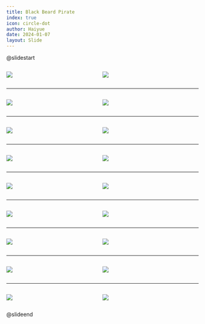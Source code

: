 ```yaml
---
title: Black Beard Pirate
index: true
icon: circle-dot
author: Haiyue
date: 2024-01-07
layout: Slide
---
```


@slidestart

<div style="display:flex">
<div style="flex:1">

![](/data/english/reading/K-BlackBeardPirate/001.jpg)
</div>
<div style="flex:1">

![](/data/english/reading/K-BlackBeardPirate/002.jpg)
</div>
</div>

---

<div style="display:flex">
<div style="flex:1">

![](/data/english/reading/K-BlackBeardPirate/003.jpg)
</div>
<div style="flex:1">

![](/data/english/reading/K-BlackBeardPirate/004.jpg)
</div>
</div>

---

<div style="display:flex">
<div style="flex:1">

![](/data/english/reading/K-BlackBeardPirate/005.jpg)
</div>
<div style="flex:1">

![](/data/english/reading/K-BlackBeardPirate/006.jpg)
</div>
</div>

---

<div style="display:flex">
<div style="flex:1">

![](/data/english/reading/K-BlackBeardPirate/007.jpg)
</div>
<div style="flex:1">

![](/data/english/reading/K-BlackBeardPirate/008.jpg)
</div>
</div>

---

<div style="display:flex">
<div style="flex:1">

![](/data/english/reading/K-BlackBeardPirate/009.jpg)
</div>
<div style="flex:1">

![](/data/english/reading/K-BlackBeardPirate/010.jpg)
</div>
</div>

---

<div style="display:flex">
<div style="flex:1">

![](/data/english/reading/K-BlackBeardPirate/011.jpg)
</div>
<div style="flex:1">

![](/data/english/reading/K-BlackBeardPirate/012.jpg)
</div>
</div>

---

<div style="display:flex">
<div style="flex:1">

![](/data/english/reading/K-BlackBeardPirate/013.jpg)
</div>
<div style="flex:1">

![](/data/english/reading/K-BlackBeardPirate/014.jpg)
</div>
</div>

---

<div style="display:flex">
<div style="flex:1">

![](/data/english/reading/K-BlackBeardPirate/015.jpg)
</div>
<div style="flex:1">

![](/data/english/reading/K-BlackBeardPirate/016.jpg)
</div>
</div>

---

<div style="display:flex">
<div style="flex:1">

![](/data/english/reading/K-BlackBeardPirate/017.jpg)
</div>
<div style="flex:1">

![](/data/english/reading/K-BlackBeardPirate/018.jpg)
</div>
</div>

@slideend

